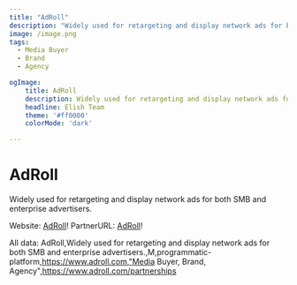 ```yaml
---
title: "AdRoll"
description: "Widely used for retargeting and display network ads for both SMB and enterprise advertisers."
image: /image.png
tags:
  - Media Buyer
  - Brand
  - Agency

ogImage:
    title: AdRoll
    description: Widely used for retargeting and display network ads for both SMB and enterprise advertisers.
    headline: Elish Team
    theme: '#ff0000'
    colorMode: 'dark'

---
```


# AdRoll

Widely used for retargeting and display network ads for both SMB and enterprise advertisers.

Website: [AdRoll](https://www.adroll.com)!
PartnerURL: [AdRoll](https://www.adroll.com/partnerships)!

All data:
AdRoll,Widely used for retargeting and display network ads for both SMB and enterprise advertisers.,M,programmatic-platform,https://www.adroll.com,"Media Buyer, Brand, Agency",https://www.adroll.com/partnerships